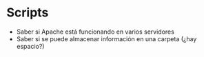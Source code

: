 # Scripts
- Saber si Apache está funcionando en varios servidores
- Saber si se puede almacenar información en una carpeta (¿hay espacio?)
